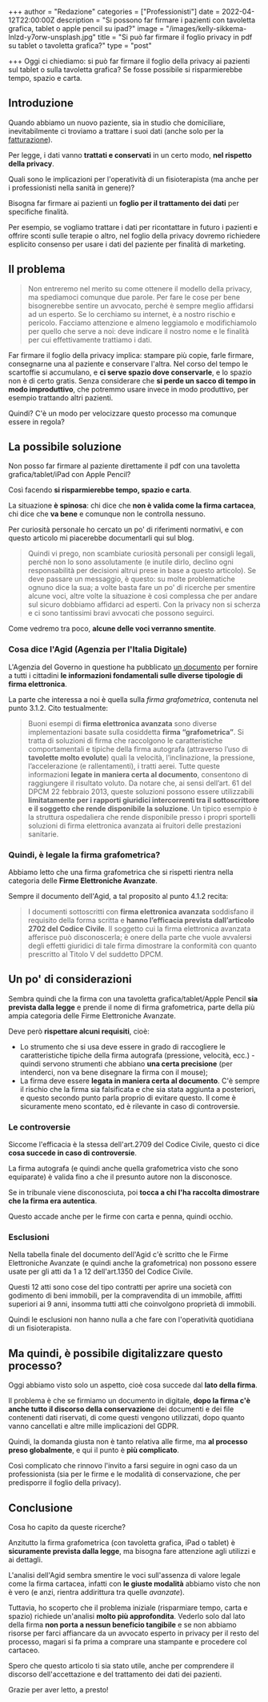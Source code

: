 +++
author = "Redazione"
categories = ["Professionisti"]
date = 2022-04-12T22:00:00Z
description = "Si possono far firmare i pazienti con tavoletta grafica, tablet o apple pencil su ipad?"
image = "/images/kelly-sikkema-lnlzd-y7orw-unsplash.jpg"
title = "Si può far firmare il foglio privacy in pdf su tablet o tavoletta grafica?"
type = "post"

+++
Oggi ci chiediamo: si può far firmare il foglio della privacy ai pazienti sul tablet o sulla tavoletta grafica? Se fosse possibile si risparmierebbe tempo, spazio e carta.

## Introduzione

Quando abbiamo un nuovo paziente, sia in studio che domiciliare, inevitabilmente ci troviamo a trattare i suoi dati (anche solo per la [fatturazione](https://fisioterapisti.org/che-sono-e-come-fare-le-fatture.guida-per-fisioterapisti/ "Che sono e come fare le fatture. Guida per Fisioterapisti")).

Per legge, i dati vanno **trattati e conservati** in un certo modo, **nel rispetto della privacy**.

Quali sono le implicazioni per l'operatività di un fisioterapista (ma anche per i professionisti nella sanità in genere)?

Bisogna far firmare ai pazienti un **foglio per il trattamento dei dati** per specifiche finalità.

Per esempio, se vogliamo trattare i dati per ricontattare in futuro i pazienti e offrire sconti sulle terapie o altro, nel foglio della privacy dovremo richiedere esplicito consenso per usare i dati del paziente per finalità di marketing.

## Il problema

> Non entreremo nel merito su come ottenere il modello della privacy, ma spediamoci comunque due parole. Per fare le cose per bene bisognerebbe sentire un avvocato, perché è sempre meglio affidarsi ad un esperto. Se lo cerchiamo su internet, è a nostro rischio e pericolo. Facciamo attenzione e almeno leggiamolo e modifichiamolo per quello che serve a noi: deve indicare il nostro nome e le finalità per cui effettivamente trattiamo i dati.

Far firmare il foglio della privacy implica: stampare più copie, farle firmare, consegnarne una al paziente e conservare l'altra. Nel corso del tempo le scartoffie si accumulano, e **ci serve spazio dove conservarle**, e lo spazio non è di certo gratis. Senza considerare che **si perde un sacco di tempo in modo improduttivo**, che potremmo usare invece in modo produttivo, per esempio trattando altri pazienti.

Quindi? C'è un modo per velocizzare questo processo ma comunque essere in regola?

## La possibile soluzione

Non posso far firmare al paziente direttamente il pdf con una tavoletta grafica/tablet/iPad con Apple Pencil?

Così facendo **si risparmierebbe tempo, spazio e carta**.

La situazione **è spinosa**: chi dice che **non è valida come la firma cartacea**, chi dice che **va bene** e comunque non le controlla nessuno.

Per curiosità personale ho cercato un po' di riferimenti normativi, e con questo articolo mi piacerebbe documentarli qui sul blog.

> Quindi vi prego, non scambiate curiosità personali per consigli legali, perché non lo sono assolutamente (e inutile dirlo, declino ogni responsabilità per decisioni altrui prese in base a questo articolo). Se deve passare un messaggio, è questo: su molte problematiche ognuno dice la sua; a volte basta fare un po' di ricerche per smentire alcune voci, altre volte la situazione è così complessa che per andare sul sicuro dobbiamo affidarci ad esperti. Con la privacy non si scherza e ci sono tantissimi bravi avvocati che possono seguirci.

Come vedremo tra poco, **alcune delle voci verranno smentite**.

### Cosa dice l'Agid (Agenzia per l'Italia Digitale)

L'Agenzia del Governo in questione ha pubblicato [un documento](https://www.agid.gov.it/sites/default/files/repository_files/tipologie_di_firme_e_sigilli_elettronici_v1_dicembre_2019.pdf "Firme e Sigilli Elettronici") per fornire a tutti i cittadini **le informazioni fondamentali sulle diverse tipologie di firma elettronica**.

La parte che interessa a noi è quella sulla _firma grafometrica_, contenuta nel punto 3.1.2. Cito testualmente:

> Buoni esempi di **firma elettronica avanzata** sono diverse implementazioni basate sulla cosiddetta **firma “grafometrica”**. Si tratta di soluzioni di firma che raccolgono le caratteristiche comportamentali e tipiche della firma autografa (attraverso l’uso di **tavolette molto evolute**) quali la velocità, l’inclinazione, la pressione, l’accelerazione (e rallentamenti), i tratti aerei. Tutte queste informazioni **legate in maniera certa al documento**, consentono di raggiungere il risultato voluto. Da notare che, ai sensi dell’art. 61 del DPCM 22 febbraio 2013, queste soluzioni possono essere utilizzabili **limitatamente per i rapporti giuridici intercorrenti tra il sottoscrittore e il soggetto che rende disponibile la soluzione**. Un tipico esempio è la struttura ospedaliera che rende disponibile presso i propri sportelli soluzioni di firma elettronica avanzata ai fruitori delle prestazioni sanitarie.

### Quindi, è legale la firma grafometrica?

Abbiamo letto che una firma grafometrica che si rispetti rientra nella categoria delle **Firme Elettroniche Avanzate**.

Sempre il documento dell'Agid, a tal proposito al punto 4.1.2 recita:

> I documenti sottoscritti con **firma elettronica avanzata** soddisfano il requisito della forma scritta e **hanno l’efficacia prevista dall’articolo 2702 del Codice Civile**. Il soggetto cui la firma elettronica avanzata afferisce può disconoscerla; è onere della parte che vuole avvalersi degli effetti giuridici di tale firma dimostrare la conformità con quanto prescritto al Titolo V del suddetto DPCM.

## Un po' di considerazioni

Sembra quindi che la firma con una tavoletta grafica/tablet/Apple Pencil **sia prevista dalla legge** e prende il nome di firma grafometrica, parte della più ampia categoria delle Firme Elettroniche Avanzate.

Deve però **rispettare alcuni requisiti**, cioè:

* Lo strumento che si usa deve essere in grado di raccogliere le caratteristiche tipiche della firma autografa (pressione, velocità, ecc.) - quindi servono strumenti che abbiano **una certa precisione** (per intenderci, non va bene disegnare la firma con il mouse);
* La firma deve essere **legata in maniera certa al documento**. C'è sempre il rischio che la firma sia falsificata e che sia stata aggiunta a posteriori, e questo secondo punto parla proprio di evitare questo. Il come è sicuramente meno scontato, ed è rilevante in caso di controversie.

### Le controversie

Siccome l'efficacia è la stessa dell'art.2709 del Codice Civile, questo ci dice **cosa succede in caso di controversie**.

La firma autografa (e quindi anche quella grafometrica visto che sono equiparate) è valida fino a che il presunto autore non la disconosce.

Se in tribunale viene disconosciuta, poi **tocca a chi l'ha raccolta dimostrare che la firma era autentica**.

Questo accade anche per le firme con carta e penna, quindi occhio.

### Esclusioni

Nella tabella finale del documento dell'Agid c'è scritto che le Firme Elettroniche Avanzate (e quindi anche la grafometrica) non possono essere usate per gli atti da 1 a 12 dell'art.1350 del Codice Civile.

Questi 12 atti sono cose del tipo contratti per aprire una società con godimento di beni immobili, per la compravendita di un immobile, affitti superiori ai 9 anni, insomma tutti atti che coinvolgono proprietà di immobili.

Quindi le esclusioni non hanno nulla a che fare con l'operatività quotidiana di un fisioterapista.

## Ma quindi, è possibile digitalizzare questo processo?

Oggi abbiamo visto solo un aspetto, cioè cosa succede dal **lato della firma**.

Il problema è che se firmiamo un documento in digitale, **dopo la firma c'è anche tutto il discorso della conservazione** dei documenti e dei file contenenti dati riservati, di come questi vengono utilizzati, dopo quanto vanno cancellati e altre mille implicazioni del GDPR.

Quindi, la domanda giusta non è tanto relativa alle firme, ma **al processo preso globalmente**, e qui il punto è **più complicato**.

Così complicato che rinnovo l'invito a farsi seguire in ogni caso da un professionista (sia per le firme e le modalità di conservazione, che per predisporre il foglio della privacy).

## Conclusione

Cosa ho capito da queste ricerche?

Anzitutto la firma grafometrica (con tavoletta grafica, iPad o tablet) è **sicuramente prevista dalla legge**, ma bisogna fare attenzione agli utilizzi e ai dettagli.

L'analisi dell'Agid sembra smentire le voci sull'assenza di valore legale come la firma cartacea, infatti con **le giuste modalità** abbiamo visto che non è vero (e anzi, rientra addirittura tra quelle _avanzate_).

Tuttavia, ho scoperto che il problema iniziale (risparmiare tempo, carta e spazio) richiede un'analisi **molto più approfondita**. Vederlo solo dal lato della firma **non porta a nessun beneficio tangibile** e se non abbiamo risorse per farci affiancare da un avvocato esperto in privacy per il resto del processo, magari si fa prima a comprare una stampante e procedere col cartaceo.

Spero che questo articolo ti sia stato utile, anche per comprendere il discorso dell'accettazione e del trattamento dei dati dei pazienti.

Grazie per aver letto, a presto!